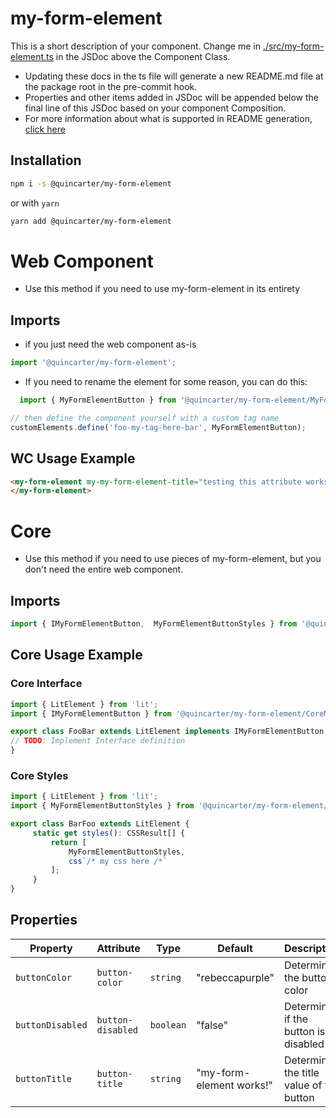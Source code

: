# my-form-element

This is a short description of your component. Change me in [./src/my-form-element.ts](./src/my-form-element.ts#L6-42) in the JSDoc above the Component Class.

* Updating these docs in the ts file will generate a new README.md file at the package root in the pre-commit hook.
* Properties and other items added in JSDoc will be appended below the final line of this JSDoc based on your component Composition.
* For more information about what is supported in README generation, [click here](https://github.com/runem/web-component-analyzer)

## Installation
```bash
npm i -s @quincarter/my-form-element
```
or with `yarn`
```bash
yarn add @quincarter/my-form-element
```

# Web Component
* Use this method if you need to use my-form-element in its entirety
## Imports
* if you just need the web component as-is
```javascript
import '@quincarter/my-form-element';
```
* If you need to rename the element for some reason, you can do this:
```javascript
  import { MyFormElementButton } from '@quincarter/my-form-element/MyFormElementButton';

// then define the component yourself with a custom tag name
customElements.define('foo-my-tag-here-bar', MyFormElementButton);

```

## WC Usage Example
```html
<my-form-element my-my-form-element-title="testing this attribute works">
</my-form-element>
```

# Core
* Use this method if you need to use pieces of my-form-element, but you don't need the entire web component.
## Imports
```typescript
import { IMyFormElementButton,  MyFormElementButtonStyles } from '@quincarter/my-form-element/CoreMyFormElementButton';
```

## Core Usage Example
### Core Interface
```typescript
import { LitElement } from 'lit';
import { IMyFormElementButton } from '@quincarter/my-form-element/CoreMyFormElementButton';

export class FooBar extends LitElement implements IMyFormElementButton {
// TODO: Implement Interface definition
}
```

### Core Styles
```typescript
import { LitElement } from 'lit';
import { MyFormElementButtonStyles } from '@quincarter/my-form-element/CoreMyFormElementButton';

export class BarFoo extends LitElement {
     static get styles(): CSSResult[] {
         return [
             MyFormElementButtonStyles,
             css`/* my css here /*`
         ];
     }
}
```

## Properties

| Property         | Attribute         | Type      | Default                  | Description                              |
|------------------|-------------------|-----------|--------------------------|------------------------------------------|
| `buttonColor`    | `button-color`    | `string`  | "rebeccapurple"          | Determines the button color              |
| `buttonDisabled` | `button-disabled` | `boolean` | "false"                  | Determines if the button is disabled     |
| `buttonTitle`    | `button-title`    | `string`  | "my-form-element works!" | Determines the title value of the button |
